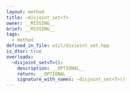 ```yaml
---
layout: method
title: ~disjoint_set<T>
owner: __MISSING__
brief: __MISSING__
tags:
  - method
defined_in_file: util/disjoint_set.hpp
is_dtor: true
overloads:
  ~disjoint_set<T>():
    description: __OPTIONAL__
    return: __OPTIONAL__
    signature_with_names: ~disjoint_set<T>()
---
```

